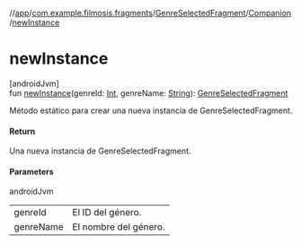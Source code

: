 //[app](../../../../index.md)/[com.example.filmosis.fragments](../../index.md)/[GenreSelectedFragment](../index.md)/[Companion](index.md)/[newInstance](new-instance.md)

# newInstance

[androidJvm]\
fun [newInstance](new-instance.md)(genreId: [Int](https://kotlinlang.org/api/latest/jvm/stdlib/kotlin/-int/index.html), genreName: [String](https://kotlinlang.org/api/latest/jvm/stdlib/kotlin/-string/index.html)): [GenreSelectedFragment](../index.md)

Método estático para crear una nueva instancia de GenreSelectedFragment.

#### Return

Una nueva instancia de GenreSelectedFragment.

#### Parameters

androidJvm

| | |
|---|---|
| genreId | El ID del género. |
| genreName | El nombre del género. |
